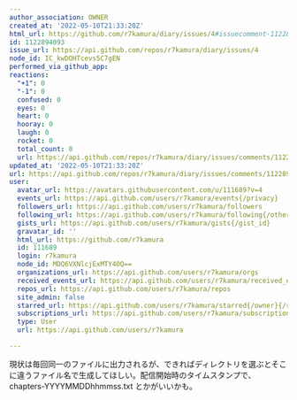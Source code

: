 ```yaml
---
author_association: OWNER
created_at: '2022-05-10T21:33:20Z'
html_url: https://github.com/r7kamura/diary/issues/4#issuecomment-1122894093
id: 1122894093
issue_url: https://api.github.com/repos/r7kamura/diary/issues/4
node_id: IC_kwDOHTcevs5C7gEN
performed_via_github_app: 
reactions:
  "+1": 0
  "-1": 0
  confused: 0
  eyes: 0
  heart: 0
  hooray: 0
  laugh: 0
  rocket: 0
  total_count: 0
  url: https://api.github.com/repos/r7kamura/diary/issues/comments/1122894093/reactions
updated_at: '2022-05-10T21:33:20Z'
url: https://api.github.com/repos/r7kamura/diary/issues/comments/1122894093
user:
  avatar_url: https://avatars.githubusercontent.com/u/111689?v=4
  events_url: https://api.github.com/users/r7kamura/events{/privacy}
  followers_url: https://api.github.com/users/r7kamura/followers
  following_url: https://api.github.com/users/r7kamura/following{/other_user}
  gists_url: https://api.github.com/users/r7kamura/gists{/gist_id}
  gravatar_id: ''
  html_url: https://github.com/r7kamura
  id: 111689
  login: r7kamura
  node_id: MDQ6VXNlcjExMTY4OQ==
  organizations_url: https://api.github.com/users/r7kamura/orgs
  received_events_url: https://api.github.com/users/r7kamura/received_events
  repos_url: https://api.github.com/users/r7kamura/repos
  site_admin: false
  starred_url: https://api.github.com/users/r7kamura/starred{/owner}{/repo}
  subscriptions_url: https://api.github.com/users/r7kamura/subscriptions
  type: User
  url: https://api.github.com/users/r7kamura

---
```

現状は毎回同一のファイルに出力されるが、できればディレクトリを選ぶとそこに違うファイル名で生成してほしい。配信開始時のタイムスタンプで、chapters-YYYYMMDDhhmmss.txt とかがいいかも。